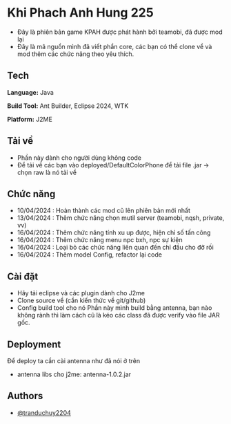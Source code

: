 
# Khi Phach Anh Hung 225

- Đây là phiên bản game KPAH được phát hành bởi teamobi, đã được mod lại
- Đây là mã nguồn mình đã viết phần core, các bạn có thể clone về và mod thêm các chức năng theo yêu thích.


## Tech

**Language:** Java

**Build Tool:** Ant Builder, Eclipse 2024, WTK

**Platform:** J2ME

## Tải về
- Phần này dành cho người dùng không code
- Để tải về các bạn vào deployed/DefaultColorPhone để tải file .jar -> chọn raw là nó tải về

## Chức năng

- 10/04/2024 : Hoàn thành các mod cũ lên phiên bản mới nhất
- 13/04/2024 : Thêm chức năng chọn mutil server (teamobi, nqsh, private, vv)
- 16/04/2024 : Thêm chức năng tính xu up được, hiện chỉ số tấn công
- 16/04/2024 : Thêm chức năng menu npc bxh, npc sự kiện
- 16/04/2024 : Loại bỏ các chức năng liên quan đến chỉ đầu cho đỡ rối
- 16/04/2024 : Thêm model Config, refactor lại code


## Cài đặt

- Hãy tải eclipse và các plugin dành cho J2me
- Clone source về (cần kiến thức về git/github)
- Config build tool cho nó Phần này mình build bằng antenna, bạn nào không rành thì làm cách cũ là kéo các class đã được verify vào file JAR gốc.

## Deployment

Để deploy ta cần cài antenna như đã nói ở trên

- antenna libs cho j2me: antenna-1.0.2.jar



## Authors

- [@tranduchuy2204](https://github.com/tranduchuy2204)

